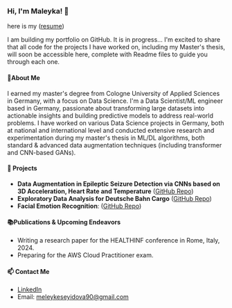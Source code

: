 ### Hi, I'm  Maleyka! 👋  
here is my ([resume](https://drive.google.com/file/d/1tb3_LwIv5-9M2Z1dz2ymwlfcNLxi4ntz/view?usp=drive_link))

I am building my portfolio on GitHub. It is in progress...
I'm excited to share that all code for the projects I have worked on, including my Master's thesis, will soon be accessible here,
complete with Readme files to guide you through each one.

#### 👤About Me
I earned my master's degree from Cologne University of Applied Sciences in Germany, with a focus on Data Science.
I'm a Data Scientist/ML engineer based in Germany, passionate about transforming large datasets
into actionable insights and building predictive models to address real-world problems.
I have worked on various Data Science projects in Germany, both at national and international
level and conducted extensive research and experimentation during my master's thesis in ML/DL 
algorithms, both standard & advanced data augmentation techniques (including transformer and CNN-based GANs).


#### 🌱 Projects
- **Data Augmentation in Epileptic Seizure Detection via CNNs based on 3D Acceleration, Heart Rate and Temperature** ([GitHub Repo](https://github.com/Maleyka-gh/Data_augmentation_in_epileptic_seizure_detection_viaCNNs))
- **Exploratory Data Analysis for Deutsche Bahn Cargo** ([GitHub Repo](https://github.com/Maleyka-gh/DB_Regio_EDA))
- **Facial Emotion Recognition**: ([GitHub Repo](https://github.com/Maleyka-gh/Facial_Emotion_Recognition))


#### 📚Publications & Upcoming Endeavors  

- Writing a research paper for the HEALTHINF conference in Rome, Italy, 2024.
- Preparing for the AWS Cloud Practitioner exam.


#### 📫 Contact Me
- [LinkedIn](https://www.linkedin.com/in/maleyka-s-0b2363227)
- Email: meleykeseyidova90@gmail.com


